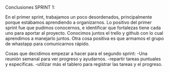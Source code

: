 Conclusiones SPRINT 1:

En el primer sprint, trabajamos un poco desordenados, principalmente porque estábamos aprendiendo a organizarnos. 
Lo positivo del primer sprint fue que pudimos conocernos, e identificar que fortalezas tiene cada uno para aportar al proyecto. 
Conocimos juntos el trello y github con lo cual aprendimos a manejarlo juntos.
Otra cosa positiva es que armamos el grupo de whastapp para comunicarnos rápido. 

Cosas que decidimos empezar a hacer para el segundo sprint: 
-Una reunión semanal para ver progreso y ayudarnos. 
-repartir tareas puntuales y especificas.
-utilizar más el tablero para registrar las tareas y el progreso. 
